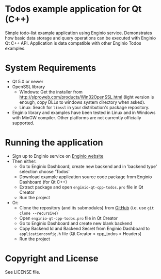 Todos example application for Qt (C++)
======================================

Simple todo-list example application using Enginio service. Demonstrates how basic data storage and query operations can be executed with Enginio Qt C++ API. Application is data compatible with other Enginio Todos examples.


# System Requirements
* Qt 5.0 or newer
* OpenSSL library 
  * Windows: Get the installer from http://slproweb.com/products/Win32OpenSSL.html (light version is enough, copy DLLs to windows system directory when asked).
  * Linux: Seach for `libssl` in your distribution's package repository.
* Enginio library and examples have been tested in Linux and in Windows with MinGW compiler. Other platforms are not currently officially supported.


# Running the application
* Sign up to Enginio service on [Enginio website](https://www.engin.io/)
* Then either:
  * Go to Enginio Dashboard, create new backend and in 'backend type' selection choose 'Todos'
  * Download example application source code package from Enginio Dashboard (for Qt C++)  
  * Extract package and open `enginio-qt-cpp-todos.pro` file in Qt Creator
  * Run the project
* Or:
  * Clone the repository (and its submodules) from [GitHub](https://github.com/enginio/enginio-qt-cpp-todos) (i.e. use `git clone --recursive`)
  * Open `enginio-qt-cpp-todos.pro` file in Qt Creator
  * Go to Enginio Dashboard and create new blank backend
  * Copy Backend Id and Backend Secret from Enginio Dashboard to `applicationconfig.h` file (Qt Creator > cpp_todos > Headers)
  * Run the project 


# Copyright and License
See LICENSE file. 
